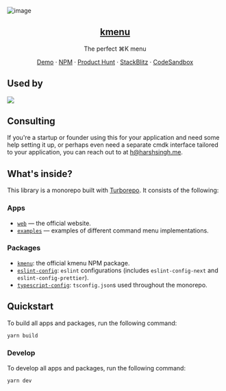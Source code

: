 ![image](https://kmenu.harshsingh.me/og.png)

<p align="center">
  <a href="https://kmenu.harshsingh.me/">
    <h2 align="center">kmenu</h2>
  </a>
</p>

<p align="center">The perfect ⌘K menu </p>
<p align="center">
  <a href="https://kmenu.harshsingh.me">Demo</a>
    ·
  <a href="https://npmjs.com/package/kmenu">NPM</a>
      ·
  <a href="https://www.producthunt.com/products/kmenu">Product Hunt</a>
      ·
  <a href="https://stackblitz.com/edit/stackblitz-starters-j8z9st?file=app%2Flayout.tsx">StackBlitz</a>
      ·
  <a href="https://codesandbox.io/p/sandbox/kmenu-4r2nqf">CodeSandbox</a>
 </p>

## Used by

<a href="https://dependents.info/haaarshsingh/kmenu">
  <img src="https://dependents.info/haaarshsingh/kmenu/image" />
</a>

## Consulting

If you're a startup or founder using this for your application and need some help setting it up, or perhaps even need a separate cmdk interface tailored to your application, you can reach out to at [h@harshsingh.me](mailto:h@harshsingh.me).

## What's inside?

This library is a monorepo built with [Turborepo](https://turbo.build/). It consists of the following:

### Apps

- [`web`](https://github.com/haaarshsingh/kmenu/tree/master/apps/web) — the official website.
- [`examples`](https://github.com/haaarshsingh/kmenu/tree/master/apps/examples) — examples of different command menu implementations.

### Packages

- [`kmenu`](https://github.com/haaarshsingh/kmenu/tree/master/packages/kmenu): the official kmenu NPM package.
- [`eslint-config`](https://github.com/haaarshsingh/kmenu/tree/master/packages/eslint-config): `eslint` configurations (includes `eslint-config-next` and `eslint-config-prettier`).
- [`typescript-config`](https://github.com/haaarshsingh/kmenu/tree/master/packages/typescript-config): `tsconfig.json`s used throughout the monorepo.

## Quickstart

To build all apps and packages, run the following command:

```bash
yarn build
```

### Develop

To develop all apps and packages, run the following command:

```
yarn dev
```
